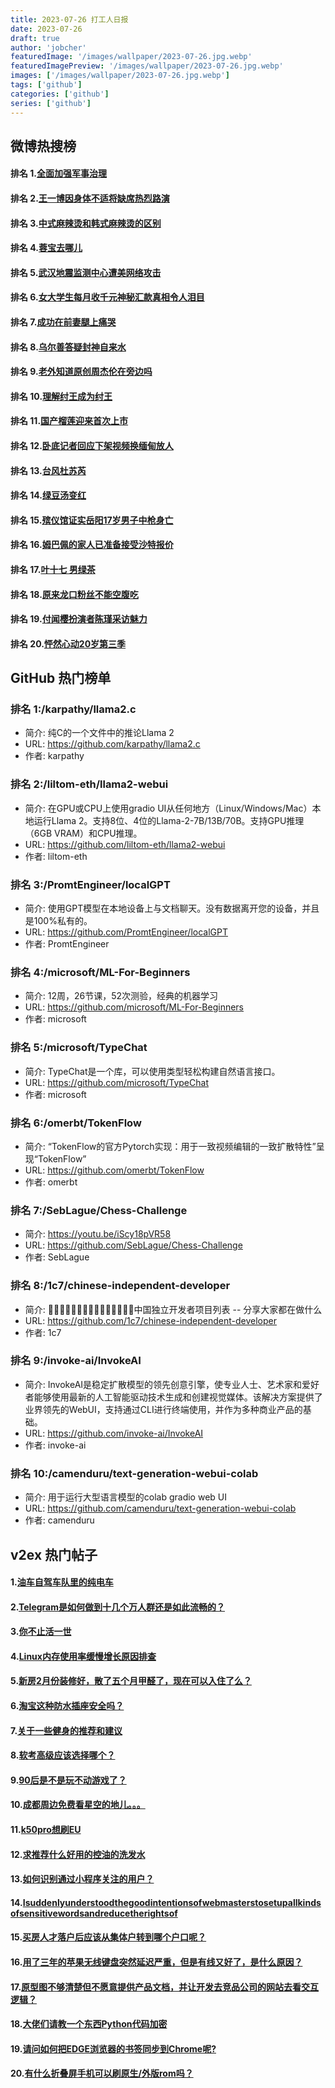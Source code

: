 ```yaml
---
title: 2023-07-26 打工人日报
date: 2023-07-26
draft: true
author: 'jobcher'
featuredImage: '/images/wallpaper/2023-07-26.jpg.webp'
featuredImagePreview: '/images/wallpaper/2023-07-26.jpg.webp'
images: ['/images/wallpaper/2023-07-26.jpg.webp']
tags: ['github']
categories: ['github']
series: ['github']
---
```


## 微博热搜榜

#### 排名 1.[全面加强军事治理](https://s.weibo.com/weibo?q=全面加强军事治理)
#### 排名 2.[王一博因身体不适将缺席热烈路演](https://s.weibo.com/weibo?q=王一博因身体不适将缺席热烈路演)
#### 排名 3.[中式麻辣烫和韩式麻辣烫的区别](https://s.weibo.com/weibo?q=中式麻辣烫和韩式麻辣烫的区别)
#### 排名 4.[蓉宝去哪儿](https://s.weibo.com/weibo?q=蓉宝去哪儿)
#### 排名 5.[武汉地震监测中心遭美网络攻击](https://s.weibo.com/weibo?q=武汉地震监测中心遭美网络攻击)
#### 排名 6.[女大学生每月收千元神秘汇款真相令人泪目](https://s.weibo.com/weibo?q=女大学生每月收千元神秘汇款真相令人泪目)
#### 排名 7.[成功在前妻腿上痛哭](https://s.weibo.com/weibo?q=成功在前妻腿上痛哭)
#### 排名 8.[乌尔善答疑封神自来水](https://s.weibo.com/weibo?q=乌尔善答疑封神自来水)
#### 排名 9.[老外知道原创周杰伦在旁边吗](https://s.weibo.com/weibo?q=老外知道原创周杰伦在旁边吗)
#### 排名 10.[理解纣王成为纣王](https://s.weibo.com/weibo?q=理解纣王成为纣王)
#### 排名 11.[国产榴莲迎来首次上市](https://s.weibo.com/weibo?q=国产榴莲迎来首次上市)
#### 排名 12.[卧底记者回应下架视频换缅甸放人](https://s.weibo.com/weibo?q=卧底记者回应下架视频换缅甸放人)
#### 排名 13.[台风杜苏芮](https://s.weibo.com/weibo?q=台风杜苏芮)
#### 排名 14.[绿豆汤变红](https://s.weibo.com/weibo?q=绿豆汤变红)
#### 排名 15.[殡仪馆证实岳阳17岁男子中枪身亡](https://s.weibo.com/weibo?q=殡仪馆证实岳阳17岁男子中枪身亡)
#### 排名 16.[姆巴佩的家人已准备接受沙特报价](https://s.weibo.com/weibo?q=姆巴佩的家人已准备接受沙特报价)
#### 排名 17.[叶十七 男绿茶](https://s.weibo.com/weibo?q=叶十七男绿茶)
#### 排名 18.[原来龙口粉丝不能空腹吃](https://s.weibo.com/weibo?q=原来龙口粉丝不能空腹吃)
#### 排名 19.[付闻樱扮演者陈瑾采访魅力](https://s.weibo.com/weibo?q=付闻樱扮演者陈瑾采访魅力)
#### 排名 20.[怦然心动20岁第三季](https://s.weibo.com/weibo?q=怦然心动20岁第三季)
## GitHub 热门榜单

### 排名 1:/karpathy/llama2.c
- 简介: 纯C的一个文件中的推论Llama 2
- URL: https://github.com/karpathy/llama2.c
- 作者: karpathy 

### 排名 2:/liltom-eth/llama2-webui
- 简介: 在GPU或CPU上使用gradio UI从任何地方（Linux/Windows/Mac）本地运行Llama 2。支持8位、4位的Llama-2-7B/13B/70B。支持GPU推理（6GB VRAM）和CPU推理。
- URL: https://github.com/liltom-eth/llama2-webui
- 作者: liltom-eth 

### 排名 3:/PromtEngineer/localGPT
- 简介: 使用GPT模型在本地设备上与文档聊天。没有数据离开您的设备，并且是100%私有的。
- URL: https://github.com/PromtEngineer/localGPT
- 作者: PromtEngineer 

### 排名 4:/microsoft/ML-For-Beginners
- 简介: 12周，26节课，52次测验，经典的机器学习
- URL: https://github.com/microsoft/ML-For-Beginners
- 作者: microsoft 

### 排名 5:/microsoft/TypeChat
- 简介: TypeChat是一个库，可以使用类型轻松构建自然语言接口。
- URL: https://github.com/microsoft/TypeChat
- 作者: microsoft 

### 排名 6:/omerbt/TokenFlow
- 简介: “TokenFlow的官方Pytorch实现：用于一致视频编辑的一致扩散特性”呈现“TokenFlow”
- URL: https://github.com/omerbt/TokenFlow
- 作者: omerbt 

### 排名 7:/SebLague/Chess-Challenge
- 简介: https://youtu.be/iScy18pVR58
- URL: https://github.com/SebLague/Chess-Challenge
- 作者: SebLague 

### 排名 8:/1c7/chinese-independent-developer
- 简介: 👩🏿‍💻👨🏾‍💻👩🏼‍💻👨🏽‍💻👩🏻‍💻中国独立开发者项目列表 -- 分享大家都在做什么
- URL: https://github.com/1c7/chinese-independent-developer
- 作者: 1c7 

### 排名 9:/invoke-ai/InvokeAI
- 简介: InvokeAI是稳定扩散模型的领先创意引擎，使专业人士、艺术家和爱好者能够使用最新的人工智能驱动技术生成和创建视觉媒体。该解决方案提供了业界领先的WebUI，支持通过CLI进行终端使用，并作为多种商业产品的基础。
- URL: https://github.com/invoke-ai/InvokeAI
- 作者: invoke-ai 

### 排名 10:/camenduru/text-generation-webui-colab
- 简介: 用于运行大型语言模型的colab gradio web UI
- URL: https://github.com/camenduru/text-generation-webui-colab
- 作者: camenduru 

## v2ex 热门帖子

#### 1.[油车自驾车队里的纯电车](https://www.v2ex.com/t/959740#reply36)
#### 2.[Telegram是如何做到十几个万人群还是如此流畅的？](https://www.v2ex.com/t/959739#reply33)
#### 3.[你不止活一世](https://www.v2ex.com/t/959747#reply29)
#### 4.[Linux内存使用率缓慢增长原因排查](https://www.v2ex.com/t/959746#reply25)
#### 5.[新房2月份装修好，散了五个月甲醛了，现在可以入住了么？](https://www.v2ex.com/t/959773#reply21)
#### 6.[淘宝这种防水插座安全吗？](https://www.v2ex.com/t/959745#reply19)
#### 7.[关于一些健身的推荐和建议](https://www.v2ex.com/t/959761#reply17)
#### 8.[软考高级应该选择哪个？](https://www.v2ex.com/t/959766#reply15)
#### 9.[90后是不是玩不动游戏了？](https://www.v2ex.com/t/959778#reply15)
#### 10.[成都周边免费看星空的地儿。。。](https://www.v2ex.com/t/959750#reply12)
#### 11.[k50pro想刷EU](https://www.v2ex.com/t/959741#reply12)
#### 12.[求推荐什么好用的控油的洗发水](https://www.v2ex.com/t/959757#reply10)
#### 13.[如何识别通过小程序关注的用户？](https://www.v2ex.com/t/959752#reply8)
#### 14.[Isuddenlyunderstoodthegoodintentionsofwebmasterstosetupallkindsofsensitivewordsandreducetherightsof](https://www.v2ex.com/t/959767#reply7)
#### 15.[买房人才落户后应该从集体户转到哪个户口呢？](https://www.v2ex.com/t/959768#reply7)
#### 16.[用了三年的苹果无线键盘突然延迟严重，但是有线又好了，是什么原因？](https://www.v2ex.com/t/959748#reply6)
#### 17.[原型图不够清楚但不愿意提供产品文档，并让开发去竞品公司的网站去看交互逻辑？](https://www.v2ex.com/t/959764#reply6)
#### 18.[大佬们请教一个东西Python代码加密](https://www.v2ex.com/t/959751#reply5)
#### 19.[请问如何把EDGE浏览器的书签同步到Chrome呢?](https://www.v2ex.com/t/959758#reply5)
#### 20.[有什么折叠屏手机可以刷原生/外版rom吗？](https://www.v2ex.com/t/959765#reply5)
